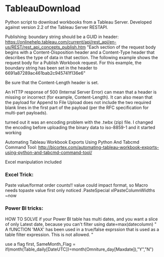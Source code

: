 # TableauDownload
Python script to download workbooks from a Tableau Server.  Developed against version 2.2 of the Tableau Server RESTAPI.

Publishing:
boundary string should be a GUID in header:
https://onlinehelp.tableau.com/current/api/rest_api/en-us/REST/rest_api_concepts_publish.htm
"Each section of the request body begins with a Content-Disposition header and a Content-Type header that describes the type of data in that section. The following example shows the request body for a Publish Workbook request. For this example, the boundary string has been set in the header to 6691a87289ac461bab2c945741f136e6"

Be sure that the Content-Length header is set.

An HTTP response of 500 (Internal Server Error) can mean that a header is missing or incorrect (for example, Content-Length). It can also mean that the payload for Append to File Upload does not include the two required blank lines in the first part of the payload (per the RFC specification for multi-part payloads). 


 turned out it was an encoding problem with the .twbx (zip) file. I changed the encoding before uploading the binary data to iso-8859-1 and it started working


Automating Tableau Workbook Exports Using Python And Tabcmd Command Tool: http://bicortex.com/automating-tableau-workbook-exports-using-python-and-tabcmd-command-tool/


Excel manipulation included

### Excel Trick:
Paste value/format order counts!! value could impact format, so Macro needs topaste value first
only noticed .PasteSpecial xlPasteColumnWidths ~now



### Power BI tricks:


HOW TO SOLVE if your Power BI table has multi dates, and you want a slice of only Latest date, because you can't filter using date=max(datecolumn)
" A fUNCTION 'MAX' has been used in a true/false exprssion that is used as a table filter expression. This is not allowed. "


use a flag first, SameMonth_Flag = if(month(Table_daily[DateUTC])=month(Omniture_day[Maxdate]),"Y","N")
